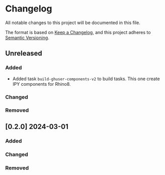 # Changelog

All notable changes to this project will be documented in this file.

The format is based on [Keep a Changelog](https://keepachangelog.com/en/1.0.0/),
and this project adheres to [Semantic Versioning](https://semver.org/spec/v2.0.0.html).

## Unreleased

### Added

* Added task `build-ghuser-components-v2` to build tasks. This one create IPY components for Rhino8.

### Changed

### Removed


## [0.2.0] 2024-03-01

### Added

### Changed

### Removed

